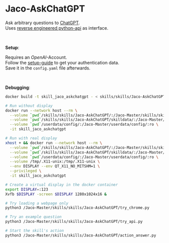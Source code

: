 # Jaco-AskChatGPT

Ask arbitrary questions to [ChatGPT](https://chat.openai.com/). \
Uses [reverse engineered python-api](https://github.com/acheong08/ChatGPT) as interface.

<br>

**Setup**:

Requires an _OpenAI_-Account. \
Follow the [setup-guide](https://github.com/acheong08/ChatGPT/wiki/Setup#authentication) to get your authentication data. \
Save it in the `config.yaml` file afterwards.

<br>

**Debugging**:

```bash
docker build -t skill_jaco_askchatgpt - < skills/skills/Jaco-AskChatGPT/Containerfile_amd64

# Run without display
docker run --network host --rm \
  --volume `pwd`/skills/skills/Jaco-AskChatGPT/:/Jaco-Master/skills/skills/Jaco-AskChatGPT/:ro \
  --volume `pwd`/skills/skills/Jaco-AskChatGPT/skilldata/:/Jaco-Master/skills/skills/Jaco-AskChatGPT/skilldata/ \
  --volume `pwd`/userdata/config/:/Jaco-Master/userdata/config/:ro \
  -it skill_jaco_askchatgpt

# Run with real display
xhost + && docker run --network host --rm \
  --volume `pwd`/skills/skills/Jaco-AskChatGPT/:/Jaco-Master/skills/skills/Jaco-AskChatGPT/:ro \
  --volume `pwd`/skills/skills/Jaco-AskChatGPT/skilldata/:/Jaco-Master/skills/skills/Jaco-AskChatGPT/skilldata/ \
  --volume `pwd`/userdata/config/:/Jaco-Master/userdata/config/:ro \
  --volume /tmp/.X11-unix:/tmp/.X11-unix \
  --env DISPLAY --env QT_X11_NO_MITSHM=1 \
  --privileged \
  -it skill_jaco_askchatgpt

# Create a virtual display in the docker container
export DISPLAY=:123
Xvfb $DISPLAY -screen $DISPLAY 1280x1024x16 &

# Try loading a webpage only
python3 /Jaco-Master/skills/skills/Jaco-AskChatGPT/try_chrome.py

# Try an example question
python3 /Jaco-Master/skills/skills/Jaco-AskChatGPT/try_api.py

# Start the skill's action
python3 /Jaco-Master/skills/skills/Jaco-AskChatGPT/action_answer.py
```

